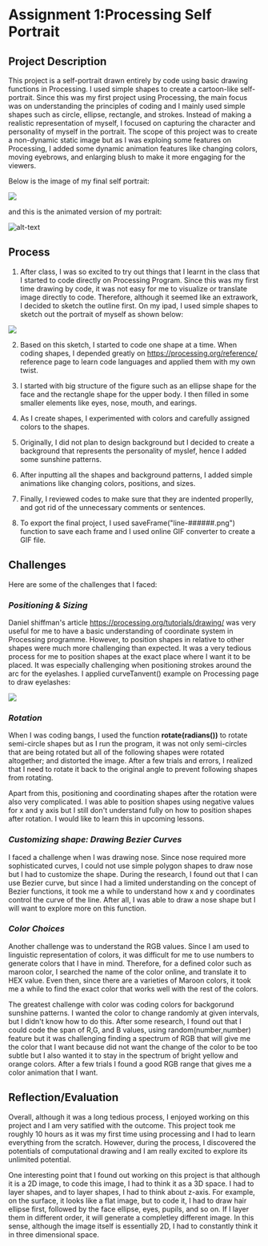 # Assignment 1:Processing Self Portrait 

## Project Description
This project is a self-portrait drawn entirely by code using basic drawing functions in Processing. I used simple shapes to create a cartoon-like self-portrait. Since this was my first project using Processing, the main focus was on understanding the principles of coding and I mainly used simple shapes such as circle, ellipse, rectangle, and strokes. Instead of making a realistic representation of myself, I focused on capturing the character and personality of myself in the portrait. The scope of this project was to create a non-dynamic static image but as I was exploing some features on Processing, I added some dynamic animation features like changing colors, moving eyebrows, and enlarging blush to make it more engaging for the viewers. 

Below is the image of my final self portrait:

![](images/Soojinportrait.png)

and this is the animated version of my portrait:

![alt-text](images/soojinportrait.gif)


## Process 


1) After class, I was so excited to try out things that I learnt in the class that I started to code directly on Processing Program. Since this was my first time drawing by code, it was not easy for me to visualize or translate image directly to code. Therefore, although it seemed like an extrawork, I decided to sketch the outline first. On my ipad, I used simple shapes to sketch out the portrait of myself as shown below:

![](images/sketchportrait.jpg)

2) Based on this sketch, I started to code one shape at a time. When coding shapes, I depended greatly on https://processing.org/reference/ reference page to learn code languages and applied them with my own twist. 

3) I started with big structure of the figure such as an ellipse shape for the face and the rectangle shape for the upper body. I then filled in some smaller elements like eyes, nose, mouth, and earings. 

4) As I create shapes, I experimented with colors and carefully assigned colors to the shapes.  

5) Originally, I did not plan to design background but I decided to create a background that represents the personality of myslef, hence I added some sunshine patterns. 

6) After inputting all the shapes and background patterns, I added simple animations like changing colors, positions, and sizes. 

7) Finally, I reviewed codes to make sure that they are indented properlly, and got rid of the unnecessary comments or sentences. 

8) To export the final project, I used  saveFrame("line-######.png") function to save each frame and I used online GIF converter to create a GIF file. 

## Challenges 

Here are some of the challenges that I faced:

### *Positioning & Sizing*

Daniel shiffman's article https://processing.org/tutorials/drawing/ was very useful for me to have a basic understanding of coordinate system in Processing programme. However, to position shapes in relative to other shapes were much more challenging than expected. It was a very tedious process for me to position shapes at the exact place where I want it to be placed. It was especially challenging when positioning strokes around the arc for the eyelashes. I applied curveTanvent() example on Processing page to draw eyelashes:

![](images/curveTangent.jpg)


### *Rotation*

When I was coding bangs, I used the function **rotate(radians())** to rotate semi-circle shapes but as I run the program, it was not only semi-circles that are being rotated but all of the following shapes were rotated altogether; and distorted the image. After a few trials and errors, I realized that I need to rotate it back to the original angle to prevent following shapes from rotating.

Apart from this, positioning and coordinating shapes after the rotation were also very complicated. I was able to position shapes using negative values for x and y axis but I still don't understand fully on how to position shapes after rotation. I would like to learn this in upcoming lessons.  

### *Customizing shape: Drawing Bezier Curves*

I faced a challenge when I was drawing nose. Since nose required more sophisticated curves, I could not use simple polygon shapes to draw nose but I had to customize the shape. During the research, I found out that I can use Bezier curve, but since I had a limited understanding on the concept of Bezier functions, it took me a while to understand how x and y coordinates control the curve of the line. After all, I was able to draw a nose shape but I will want to explore more on this function. 

### *Color Choices*

Another challenge was to understand the RGB values. Since I am used to linguistic representation of colors, it was difficult for me to use numbers to generate colors that I have in mind. Therefore, for a defined color such as maroon color, I searched the name of the color online, and translate it to HEX value. Even then, since there are a varieties of Maroon colors, it took me a while to find the exact color that works well with the rest of the colors. 

The greatest challenge with color was coding colors for backgorund sunshine patterns. I wanted the color to change randomly at given intervals, but I didn't know how to do this. After some research, I found out that I could code the span of R,G, and B values, using random(number,number) feature but it was challenging finding a spectrum of RGB that will give me the color that I want because did not want the change of the color to be too subtle but I also wanted it to stay in the spectrum of bright yellow and orange colors. After a few trials I found a good RGB range that gives me a color animation that I want. 

## Reflection/Evaluation

Overall, although it was a long tedious process, I enjoyed working on this project and I am very satified with the outcome. This project took me roughly 10 hours as it was my first time using processing and I had to learn everything from the scratch. However, during the process, I discovered the potentials of computational drawing and I am really excited to explore its unlimited potential. 

One interesting point that I found out working on this project is that although it is a 2D image, to code this image, I had to think it as a 3D space. I had to layer shapes, and to layer shapes, I had to think about z-axis. For example, on the surface, it looks like a flat image, but to code it, I had to draw hair ellipse first, followed by the face ellipse, eyes, pupils, and so on. If I layer them in different order, it will generate a completley different image. In this sense, although the image itself is essentially 2D, I had to constantly think it in three dimensional space.  
